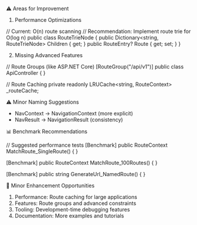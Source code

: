 ⚠️ Areas for Improvement

  1. Performance Optimizations

  // Current: O(n) route scanning
  // Recommendation: Implement route trie for O(log n)
  public class RouteTrieNode
  {
      public Dictionary<string, RouteTrieNode> Children { get; }
      public RouteEntry? Route { get; set; }
  }

  2. Missing Advanced Features

  // Route Groups (like ASP.NET Core)
  [RouteGroup("/api/v1")]
  public class ApiController { }

  // Route Caching
  private readonly LRUCache<string, RouteContext> _routeCache;

⚠️ Minor Naming Suggestions

  - NavContext → NavigationContext (more explicit)
  - NavResult → NavigationResult (consistency)

📊 Benchmark Recommendations

  // Suggested performance tests
  [Benchmark]
  public RouteContext MatchRoute_SingleRoute() { }

  [Benchmark]
  public RouteContext MatchRoute_100Routes() { }

  [Benchmark]
  public string GenerateUrl_NamedRoute() { }

🔧 Minor Enhancement Opportunities

  1. Performance: Route caching for large applications
  2. Features: Route groups and advanced constraints
  3. Tooling: Development-time debugging features
  4. Documentation: More examples and tutorials
